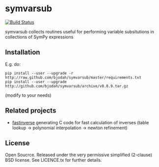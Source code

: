 symvarsub
=========
[![Build Status](https://travis-ci.org/bjodah/symvarsub.png?branch=master)](https://travis-ci.org/bjodah/symvarsub)

symvarsub collects routines useful for performing variable subsitutions in collections of SymPy expressions

Installation
------------
E.g. do:

    pip install --user --upgrade -r http://raw.github.com/bjodah/symvarsub/master/requirements.txt
    pip install --user --upgrade http://github.com/bjodah/symvarsub/archive/v0.0.9.tar.gz

(modify to your needs)

Related projects
----------------
* [fastinverse](http://github.com/bjodah/fastinverse) generating C code for fast calculation of inverses (table lookup -> polynomial interpolation -> newton refinement)

## License
Open Soucrce. Released under the very permissive simplified (2-clause) BSD license. See LICENCE.tx for further details.
